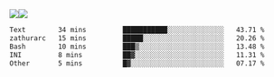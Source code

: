 <div style="display: flex; flex-direction: row;">
<img style="height: auto; width: auto;" class="img" src="https://raw.githubusercontent.com/blazepp/github-stats/master/generated/overview.svg#gh-dark-mode-only" />
<img style="height: auto; width: auto;" class="img" src="https://raw.githubusercontent.com/blazepp/github-stats/master/generated/languages.svg#gh-dark-mode-only" />
</div>

<div style="display: flex; flex-direction: row;">
<!--START_SECTION:waka-->

```txt
Text        34 mins         ███████████░░░░░░░░░░░░░░   43.71 %
zathurarc   15 mins         █████░░░░░░░░░░░░░░░░░░░░   20.26 %
Bash        10 mins         ███▒░░░░░░░░░░░░░░░░░░░░░   13.48 %
INI         8 mins          ██▓░░░░░░░░░░░░░░░░░░░░░░   11.31 %
Other       5 mins          █▓░░░░░░░░░░░░░░░░░░░░░░░   07.17 %
```

<!--END_SECTION:waka-->
</div>

